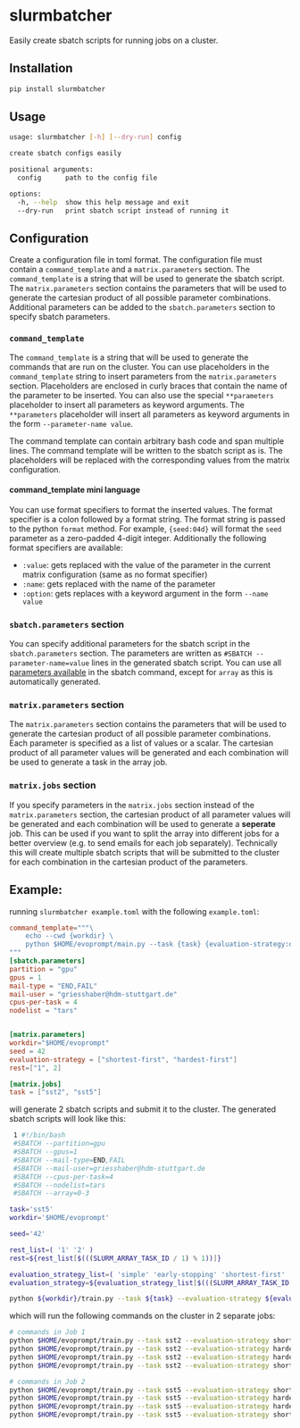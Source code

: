 # slurmbatcher

Easily create sbatch scripts for running jobs on a cluster.

## Installation

```bash
pip install slurmbatcher
```

## Usage

```bash
usage: slurmbatcher [-h] [--dry-run] config

create sbatch configs easily

positional arguments:
  config      path to the config file

options:
  -h, --help  show this help message and exit
  --dry-run   print sbatch script instead of running it
```

## Configuration
Create a configuration file in toml format. The configuration file must contain a `command_template` and a `matrix.parameters` section. The `command_template` is a string that will be used to generate the sbatch script. The `matrix.parameters` section contains the parameters that will be used to generate the cartesian product of all possible parameter combinations.
Additional parameters can be added to the `sbatch.parameters` section to specify sbatch parameters.

### `command_template`
The `command_template` is a string that will be used to generate the commands that are run on the cluster.
You can use placeholders in the `command_template` string to insert parameters from the `matrix.parameters` section. Placeholders are enclosed in curly braces that contain the name of the parameter to be inserted. You can also use the special `**parameters` placeholder to insert all parameters as keyword arguments. The `**parameters` placeholder will insert all parameters as keyword arguments in the form `--parameter-name value`.

The command template can contain arbitrary bash code and span multiple lines. The command template will be written to the sbatch script as is. The placeholders will be replaced with the corresponding values from the matrix configuration.

#### command_template mini language
You can use format specifiers to format the inserted values. The format specifier is a colon followed by a format string. The format string is passed to the python `format` method. For example, `{seed:04d}` will format the `seed` parameter as a zero-padded 4-digit integer. Additionally the following format specifiers are available:
- `:value`: gets replaced with the value of the parameter in the current matrix configuration (same as no format specifier)
- `:name`: gets replaced with the name of the parameter
- `:option`: gets replaces with a keyword argument in the form `--name value`

### `sbatch.parameters` section
You can specify additional parameters for the sbatch script in the `sbatch.parameters` section. The parameters are written as `#SBATCH --parameter-name=value` lines in the generated sbatch script. You can use all [parameters available](https://slurm.schedmd.com/sbatch.html) in the sbatch command, except for `array` as this is automatically generated.

### `matrix.parameters` section
The `matrix.parameters` section contains the parameters that will be used to generate the cartesian product of all possible parameter combinations. Each parameter is specified as a list of values or a scalar. The cartesian product of all parameter values will be generated and each combination will be used to generate a task in the array job.

### `matrix.jobs` section
If you specify parameters in the `matrix.jobs` section instead of the `matrix.parameters` section, the cartesian product of all parameter values will be generated and each combination will be used to generate a **seperate** job. This can be used if you want to split the array into different jobs for a better overview (e.g. to send emails for each job separately). Technically this will create multiple sbatch scripts that will be submitted to the cluster for each combination in the cartesian product of the parameters.

## Example:

running `slurmbatcher example.toml` with the following `example.toml`:

```toml
command_template="""\
    echo --cwd {workdir} \
    python $HOME/evoprompt/main.py --task {task} {evaluation-strategy:option} --{seed:name} {seed} {**parameters}\
"""
[sbatch.parameters]
partition = "gpu"
gpus = 1
mail-type = "END,FAIL"
mail-user = "griesshaber@hdm-stuttgart.de"
cpus-per-task = 4
nodelist = "tars"


[matrix.parameters]
workdir="$HOME/evoprompt"
seed = 42
evaluation-strategy = ["shortest-first", "hardest-first"]
rest=["1", 2]

[matrix.jobs]
task = ["sst2", "sst5"]
```

will generate 2 sbatch scripts and submit it to the cluster. The generated sbatch scripts will look like this:

```bash
 1 #!/bin/bash
 #SBATCH --partition=gpu
 #SBATCH --gpus=1
 #SBATCH --mail-type=END,FAIL
 #SBATCH --mail-user=griesshaber@hdm-stuttgart.de
 #SBATCH --cpus-per-task=4
 #SBATCH --nodelist=tars
 #SBATCH --array=0-3

task='sst5'
workdir='$HOME/evoprompt'

seed='42'

rest_list=( '1' '2' )
rest=${rest_list[$(((SLURM_ARRAY_TASK_ID / 1) % 1))]}

evaluation_strategy_list=( 'simple' 'early-stopping' 'shortest-first' 'hardest-first' )
evaluation_strategy=${evaluation_strategy_list[$(((SLURM_ARRAY_TASK_ID / 2) % 2))]}

python ${workdir}/train.py --task ${task} --evaluation-strategy ${evaluation_strategy} --seed ${seed} --rest=${rest}```
```
which will run the following commands on the cluster in 2 separate jobs:

```bash
# commands in Job 1
python $HOME/evoprompt/train.py --task sst2 --evaluation-strategy shortest-first --seed 42 --rest=2
python $HOME/evoprompt/train.py --task sst2 --evaluation-strategy hardest-first --seed 42 --rest=1
python $HOME/evoprompt/train.py --task sst2 --evaluation-strategy hardest-first --seed 42 --rest=2
python $HOME/evoprompt/train.py --task sst2 --evaluation-strategy shortest-first --seed 42 --rest=1

# commands in Job 2
python $HOME/evoprompt/train.py --task sst5 --evaluation-strategy shortest-first --seed 42 --rest=2
python $HOME/evoprompt/train.py --task sst5 --evaluation-strategy hardest-first --seed 42 --rest=1
python $HOME/evoprompt/train.py --task sst5 --evaluation-strategy hardest-first --seed 42 --rest=2
python $HOME/evoprompt/train.py --task sst5 --evaluation-strategy shortest-first --seed 42 --rest=1
```
